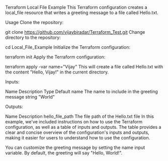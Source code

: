 Terraform Local File Example
This Terraform configuration creates a local_file resource that writes a greeting message to a file called Hello.txt.

Usage
Clone the repository:

git clone https://github.com/vijaybiradar/Terraform_Test.git
Change directory to the repository:

cd Local_File_Example
Initialize the Terraform configuration:

terraform init
Apply the Terraform configuration:

terraform apply -var name="Vijay"
This will create a file called Hello.txt with the content "Hello, Vijay!" in the current directory.

Inputs:

Name	Description	Type	Default
name	The name to include in the greeting message	string	"World"

Outputs:

Name	Description
hello_file_path	The file path of the Hello.txt file
In this example, we've included instructions on how to use the Terraform configuration, as well as a table of inputs and outputs. The table provides a clear and concise overview of the configuration's inputs and outputs, making it easier for users to understand how to use the configuration.

You can customize the greeting message by setting the name input variable. By default, the greeting will say "Hello, World!".




